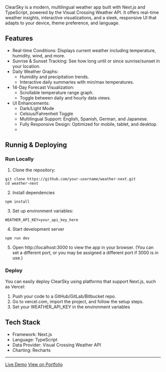 ClearSky is a modern, multilingual weather app built with Next.js and TypeScript, powered by the Visual Crossing Weather API. It offers real-time weather insights, interactive visualizations, and a sleek, responsive UI that adapts to your device, theme preference, and language.

## Features

- Real-time Conditions: Displays current weather including temperature, humidity, wind, and more.
- Sunrise & Sunset Tracking: See how long until or since sunrise/sunset in your location.
- Daily Weather Graphs:
  - Humidity and precipitation trends.
  - Interactive daily summaries with min/max temperatures.
- 14-Day Forecast Visualization:
  - Scrollable temperature range graph.
  - Toggle between daily and hourly data views.
- UI Enhancements:
  - Dark/Light Mode
  - Celsius/Fahrenheit Toggle
  - Multilingual Support: English, Spanish, German, and Japanese.
  - Fully Responsive Design: Optimized for mobile, tablet, and desktop.
  - 
## Runnig & Deploying

### Run Locally

1. Clone the repository:
```
git clone https://github.com/your-username/weather-next.git
cd weather-next
```
2. Install dependencies
```
npm install
```
3. Set up environment variables:
```
WEATHER_API_KEY=your_api_key_here
```
4. Start development server
```
npm run dev
```
5. Open http://localhost:3000 to view the app in your browser. (You can set a different port, or you may be assigned a different port if 3000 is in use.)

### Deploy

You can easily deploy ClearSky using platforms that support Next.js, such as Vercel:
1. Push your code to a GitHub/GitLab/Bitbucket repo.
2. Go to vercel.com, import the project, and follow the setup steps.
3. Set your WEATHER_API_KEY in the environment variables

## Tech Stack

- Framework: Next.js
- Language: TypeScript
- Data Provider: Visual Crossing Weather API
- Charting: Recharts

_______

[Live Demo](https://clearsky2.vercel.app/)
[View on Portfolio](https://pablonicolas-portfolio.vercel.app/projects/01t1SJClJ9g5FRV9T3a9z5)






